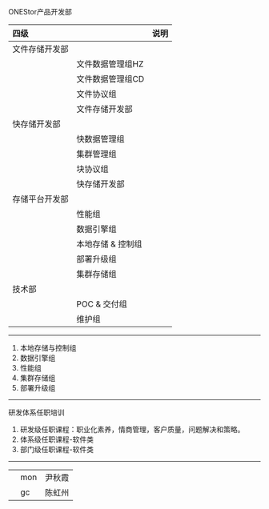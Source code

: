 ONEStor产品开发部

|四级||说明|
|:-|:-|:-|
|文件存储开发部|||
||文件数据管理组HZ||
||文件数据管理组CD||
||文件协议组||
||文件存储开发部||
|快存储开发部|||
||快数据管理组||
||集群管理组||
||块协议组||
||快存储开发部||
|存储平台开发部|||
||性能组||
||数据引擎组||
||本地存储 & 控制组||
||部署升级组||
||集群存储组||
|技术部|||
||POC & 交付组||
||维护组||

----
1. 本地存储与控制组
1. 数据引擎组
1. 性能组
1. 集群存储组
1. 部署升级组

----
研发体系任职培训
1. 研发级任职课程：职业化素养，情商管理，客户质量，问题解决和策略。
1. 体系级任职课程-软件类
1. 部门级任职课程-软件类
----

||||
|:-|:-|:-|
||mon|尹秋霞|
||gc|陈虹州|
